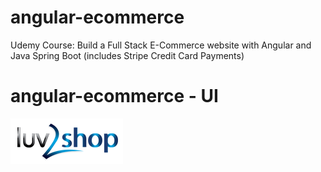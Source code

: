 # angular-ecommerce

Udemy Course: Build a Full Stack E-Commerce website with Angular and Java Spring Boot (includes Stripe Credit Card Payments)

# angular-ecommerce - UI

![Logo](images/logo.png)
